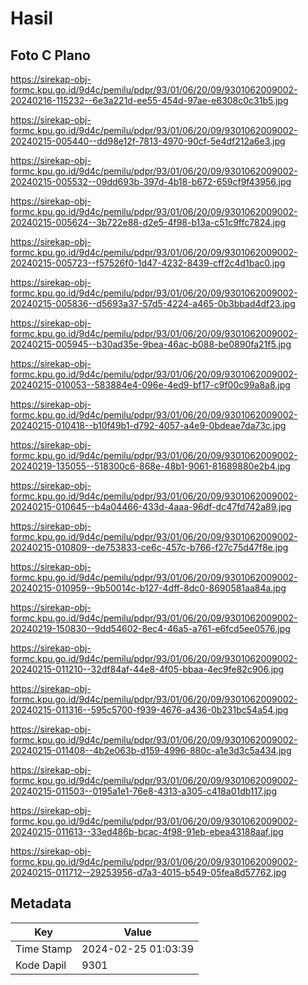 # Hasil

## Foto C Plano

https://sirekap-obj-formc.kpu.go.id/9d4c/pemilu/pdpr/93/01/06/20/09/9301062009002-20240216-115232--6e3a221d-ee55-454d-97ae-e6308c0c31b5.jpg

https://sirekap-obj-formc.kpu.go.id/9d4c/pemilu/pdpr/93/01/06/20/09/9301062009002-20240215-005440--dd98e12f-7813-4970-90cf-5e4df212a6e3.jpg

https://sirekap-obj-formc.kpu.go.id/9d4c/pemilu/pdpr/93/01/06/20/09/9301062009002-20240215-005532--09dd693b-397d-4b18-b672-659cf9f43956.jpg

https://sirekap-obj-formc.kpu.go.id/9d4c/pemilu/pdpr/93/01/06/20/09/9301062009002-20240215-005624--3b722e88-d2e5-4f98-b13a-c51c9ffc7824.jpg

https://sirekap-obj-formc.kpu.go.id/9d4c/pemilu/pdpr/93/01/06/20/09/9301062009002-20240215-005723--f57526f0-1d47-4232-8439-cff2c4d1bac0.jpg

https://sirekap-obj-formc.kpu.go.id/9d4c/pemilu/pdpr/93/01/06/20/09/9301062009002-20240215-005836--d5693a37-57d5-4224-a465-0b3bbad4df23.jpg

https://sirekap-obj-formc.kpu.go.id/9d4c/pemilu/pdpr/93/01/06/20/09/9301062009002-20240215-005945--b30ad35e-9bea-46ac-b088-be0890fa21f5.jpg

https://sirekap-obj-formc.kpu.go.id/9d4c/pemilu/pdpr/93/01/06/20/09/9301062009002-20240215-010053--583884e4-096e-4ed9-bf17-c9f00c99a8a8.jpg

https://sirekap-obj-formc.kpu.go.id/9d4c/pemilu/pdpr/93/01/06/20/09/9301062009002-20240215-010418--b10f49b1-d792-4057-a4e9-0bdeae7da73c.jpg

https://sirekap-obj-formc.kpu.go.id/9d4c/pemilu/pdpr/93/01/06/20/09/9301062009002-20240219-135055--518300c6-868e-48b1-9061-81689880e2b4.jpg

https://sirekap-obj-formc.kpu.go.id/9d4c/pemilu/pdpr/93/01/06/20/09/9301062009002-20240215-010645--b4a04466-433d-4aaa-96df-dc47fd742a89.jpg

https://sirekap-obj-formc.kpu.go.id/9d4c/pemilu/pdpr/93/01/06/20/09/9301062009002-20240215-010809--de753833-ce6c-457c-b766-f27c75d47f8e.jpg

https://sirekap-obj-formc.kpu.go.id/9d4c/pemilu/pdpr/93/01/06/20/09/9301062009002-20240215-010959--9b50014c-b127-4dff-8dc0-8690581aa84a.jpg

https://sirekap-obj-formc.kpu.go.id/9d4c/pemilu/pdpr/93/01/06/20/09/9301062009002-20240219-150830--9dd54602-8ec4-46a5-a761-e6fcd5ee0576.jpg

https://sirekap-obj-formc.kpu.go.id/9d4c/pemilu/pdpr/93/01/06/20/09/9301062009002-20240215-011210--32df84af-44e8-4f05-bbaa-4ec9fe82c906.jpg

https://sirekap-obj-formc.kpu.go.id/9d4c/pemilu/pdpr/93/01/06/20/09/9301062009002-20240215-011316--595c5700-f939-4676-a436-0b231bc54a54.jpg

https://sirekap-obj-formc.kpu.go.id/9d4c/pemilu/pdpr/93/01/06/20/09/9301062009002-20240215-011408--4b2e063b-d159-4996-880c-a1e3d3c5a434.jpg

https://sirekap-obj-formc.kpu.go.id/9d4c/pemilu/pdpr/93/01/06/20/09/9301062009002-20240215-011503--0195a1e1-76e8-4313-a305-c418a01db117.jpg

https://sirekap-obj-formc.kpu.go.id/9d4c/pemilu/pdpr/93/01/06/20/09/9301062009002-20240215-011613--33ed486b-bcac-4f98-91eb-ebea43188aaf.jpg

https://sirekap-obj-formc.kpu.go.id/9d4c/pemilu/pdpr/93/01/06/20/09/9301062009002-20240215-011712--29253956-d7a3-4015-b549-05fea8d57762.jpg


## Metadata

| Key        | Value               |
| ---------- | ------------------- |
| Time Stamp | 2024-02-25 01:03:39 |
| Kode Dapil | 9301                |



